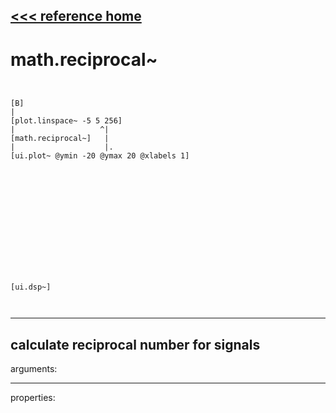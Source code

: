 [<<< reference home](ceammc_lib.md)
---

# math.reciprocal~

```


[B]
|
[plot.linspace~ -5 5 256]
|                   ^|
[math.reciprocal~]   |
|                    |.
[ui.plot~ @ymin -20 @ymax 20 @xlabels 1]














[ui.dsp~]

            
```
---
calculate reciprocal number for signals
---
arguments:


---
properties:


